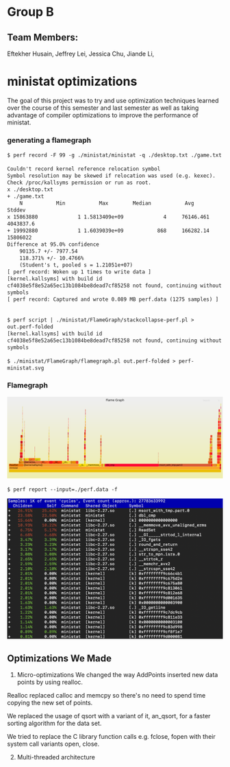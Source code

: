 # Group B

## Team Members: 
Eftekher Husain, 
Jeffrey Lei, 
Jessica Chu, 
Jiande Li, 



# ministat optimizations
The goal of this project was to try and use optimization techniques learned over the course of this semester and last semester as well as taking advantage of compiler optimizations to improve the performance of ministat.

### generating a flamegraph

	$ perf record -F 99 -g ./ministat/ministat -q ./desktop.txt ./game.txt
	
	Couldn't record kernel reference relocation symbol
	Symbol resolution may be skewed if relocation was used (e.g. kexec).
	Check /proc/kallsyms permission or run as root.
	x ./desktop.txt
	+ ./game.txt
	    N           Min           Max        Median           Avg        Stddev
	x 15863880             1 1.5813409e+09             4     76146.461     4043837.6
	+ 19992880             1 1.6039039e+09           868     166282.14      15806022
	Difference at 95.0% confidence
		90135.7 +/- 7977.54
		118.371% +/- 10.4766%
		(Student's t, pooled s = 1.21051e+07)
	[ perf record: Woken up 1 times to write data ]
	[kernel.kallsyms] with build id cf4038e5f8e52a65ec13b1084be8dead7cf85258 not found, continuing without symbols
	[ perf record: Captured and wrote 0.089 MB perf.data (1275 samples) ]


	$ perf script | ./ministat/FlameGraph/stackcollapse-perf.pl > out.perf-folded
	[kernel.kallsyms] with build id cf4038e5f8e52a65ec13b1084be8dead7cf85258 not found, continuing without symbols

	$ ./ministat/FlameGraph/flamegraph.pl out.perf-folded > perf-ministat.svg


### Flamegraph

![](perf-ministat.svg)


	$ perf report --input=./perf.data -f


![](perf-report.png)


## Optimizations We Made

1. Micro-optimizations
We changed the way AddPoints inserted new data points by using realloc. 

Realloc replaced calloc and memcpy so there's no need to spend time copying the new set of points.

We replaced the usage of qsort with a variant of it, an_qsort, for a faster sorting algorithm for the data set.

We tried to replace the C library function calls e.g. fclose, fopen with their system call variants open, close.

2. Multi-threaded architecture
